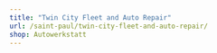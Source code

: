 ```yaml
---
title: "Twin City Fleet and Auto Repair"
url: /saint-paul/twin-city-fleet-and-auto-repair/
shop: Autowerkstatt
---
```

